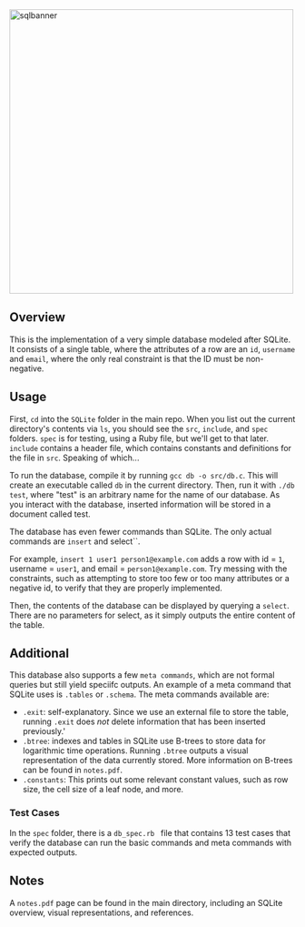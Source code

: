 <img src="https://github.com/user-attachments/assets/056e16ff-bcef-447a-b4de-223066c7a3d1" alt="sqlbanner" width="500"/>

## Overview
This is the implementation of a very simple database modeled after SQLite. 
It consists of a single table, where the attributes of a row are an `id`, `username` and `email`, where the only real constraint is that the ID must be non-negative.

## Usage
First, ``cd`` into the ``SQLite`` folder in the main repo.
When you list out the current directory's contents via `ls`, you should see the `src`, `include`, and `spec` folders. 
`spec` is for testing, using a Ruby file, but we'll get to that later.
`include` contains a header file, which contains constants and definitions for the file in `src`. Speaking of which...

To run the database, compile it by running ```gcc db -o src/db.c```. This will create an executable called `db` in the current directory. 
Then, run it with `./db test`, where "test" is an arbitrary name for the name of our database. As you interact with the database, inserted information will be stored in a document called test.

The database has even fewer commands than SQLite. The only actual commands are ``insert`` and select``. 

For example, ``insert 1 user1 person1@example.com`` adds a row with id = `1`, username = `user1`, and email = `person1@example.com`.
Try messing with the constraints, such as attempting to store too few or too many attributes or a negative id, to verify that they are properly implemented.

Then, the contents of the database can be displayed by querying a `select`. There are no parameters for select, as it simply outputs the entire content of the table. 

## Additional
This database also supports a few ``meta commands``, which are not formal queries but still yield speciifc outputs. An example of a meta command that SQLite uses is ``.tables`` or ``.schema``. 
The meta commands available are:
  - `.exit`: self-explanatory. Since we use an external file to store the table, running `.exit` does _not_ delete information that has been inserted previously.'
  - `.btree`: indexes and tables in SQLite use B-trees to store data for logarithmic time operations. Running `.btree` outputs a visual representation of the data currently stored. More information on B-trees can be found in ``notes.pdf``.
  - `.constants`: This prints out some relevant constant values, such as row size, the cell size of a leaf node, and more.

### Test Cases
In the `spec` folder, there is a `db_spec.rb ` file that contains 13 test cases that verify the database can run the basic commands and meta commands with expected outputs. 

## Notes
A `notes.pdf` page can be found in the main directory, including an SQLite overview, visual representations, and references.

